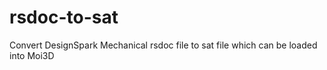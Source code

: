 # rsdoc-to-sat
Convert DesignSpark Mechanical rsdoc file to sat file which can be loaded into Moi3D
